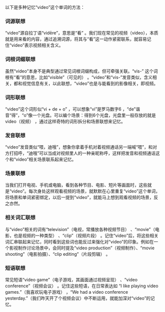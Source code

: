 以下是多种记忆“video”这个单词的方法：

### 词源联想
“video”源自拉丁语“vidēre”，意思是“看” 。我们现在常见的视频（video），本质就是用来看的内容，通过追溯词源，将其与“看”这一动作紧密联系，就容易记住“video”表示视频相关含义。

### 词根词缀联想
虽然“video”本身不是典型通过常见词根词缀构成，但可牵强关联。“vis-” 这个词根有“看”的意思，比如“visible”（可见的） 。“video”和“vis-”发音类似，含义相关，都和视觉信息有关，以此联想，“video”也是与能看到的影像相关，即视频。

### 词形联想
“video”这个词形似“vi + de + o” ，可以想象“vi”是罗马数字6 ，“de”谐音“得”，“o”像一个光盘。可以编个场景：得到6个光盘，光盘里一般存放的就是video（视频） ，通过这样奇特的词形拆分和场景联想来记忆。

### 发音联想
“video”发音类似“喂，迪哦”，想象你拿着手机对着视频通话另一端喊“喂”，和对方打招呼，“迪哦”可以当成对视频里人的一种亲昵称呼，这样把发音和视频通话这个和“video”相关场景联系起来记忆。

### 场景联想
当我们打开电视、手机或电脑，看到各种节目、电影、短片等画面时，这些就是“video”。每次身处这样观看视频的场景，就默默在心里重复“video”这个单词，将场景和单词紧密绑定，以后一提到“video”，就能马上想到观看视频的场景，反之亦然。

### 相关词汇联想
与“video”相关的词有“television”（电视，常播放各种视频节目） 、“movie”（电影，也是视频的一种类型） 、“clip”（视频片段） 。记住“video”后，将这些相关词汇串联起来记忆，同时看到这些词也能反过来强化对“video”的印象。例如在一个影视制作讨论场景中，会同时提及“video production”（视频制作）、“movie shooting”（电影拍摄）、“clip editing”（片段剪辑） 。

### 短语联想
常见短语“video game”（电子游戏，其画面通过视频呈现） 、“video conference”（视频会议） 。记住这些短语，在日常表达如 “I like playing video games.”（我喜欢玩电子游戏） ，“We had a video conference yesterday.”（我们昨天开了个视频会议）中不断运用，就能加深对“video”的记忆。 